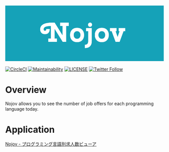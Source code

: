 [![Logo](./demo/logo.png)](https://nojov.kou-pg.com)

[![CircleCI](https://circleci.com/gh/kou-pg-0131/nojov-ui/tree/main.svg?style=shield)](https://circleci.com/gh/kou-pg-0131/nojov-ui/tree/main)
[![Maintainability](https://api.codeclimate.com/v1/badges/eb080864e0f215dd1ae1/maintainability)](https://codeclimate.com/github/kou-pg-0131/nojov-ui/maintainability)
[![LICENSE](https://img.shields.io/github/license/kou-pg-0131/nojov-ui?style=plastic)](./LICENSE)
[![Twitter Follow](https://img.shields.io/twitter/follow/kou_pg_0131?style=social)](https://twitter.com/kou_pg_0131)

# Overview

Nojov allows you to see the number of job offers for each programming language today.

# Application

[Nojov \- プログラミング言語別求人数ビューア](https://nojov.kou-pg.com/)
